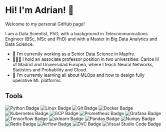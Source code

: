 # Hi! I'm Adrian! 👋

Welcome to my personal GitHub page!

I am a Data Scientist, PhD, with a background in Telecommunications Engineer (BSc, MSc and PhD) and with a Master in Big Data Analytics and Data Science.

- 🔭 I’m currently working as a Senior Data Science in Mapfre.
- 👨🏻‍🏫 I hold an associate professor position in two universities: Carlos III of Madrid and Universidad Europea, where I teach Neural Networks, Statistics and Probability and Cloud.
- 🌱 I’m currently learning all about MLOps and how to design fully operative ML platforms.

## Tools
![Python Badge](https://img.shields.io/badge/-python-3776AB?style=flat-square&logo=python&logoColor=white)
![Linux Badge](https://img.shields.io/badge/-linux-FCC624?style=flat-square&logo=linux&logoColor=white)
![Git Badge](https://img.shields.io/badge/-git-F05032?style=flat-square&logo=git&logoColor=white)
![Docker Badge](https://img.shields.io/badge/-docker-2496ED?style=flat-square&logo=docker&logoColor=white)
![Kubernetes Badge](https://img.shields.io/badge/-kubernetes-blue?style=flat-square&logo=kubernetes&logoColor=white)
![GCP Badge](https://img.shields.io/badge/-GCP-4285F4?style=flat-square&logo=google-cloud&logoColor=white)
![Prometheus Badge](https://img.shields.io/badge/-prometheus-E6522C?style=flat-square&logo=prometheus&logoColor=white)
![Grafana Badge](https://img.shields.io/badge/-grafana-F46800?style=flat-square&logo=grafana&logoColor=white)
![Tensorflow Badge](https://img.shields.io/badge/-tensorflow-FF6F00?style=flat-square&logo=tensorflow&logoColor=white)
![sklearn Badge](https://img.shields.io/badge/-scikit_learn-F7931E?style=flat-square&logo=scikit-learn&logoColor=white)
![Pandas Badge](https://img.shields.io/badge/-pandas-150458?style=flat-square&logo=pandas&logoColor=white)
![Numpy Badge](https://img.shields.io/badge/-numpy-013243?style=flat-square&logo=numpy&logoColor=white)
![Redis Badge](https://img.shields.io/badge/-redis-DC382D?style=flat-square&logo=redis&logoColor=white)
![Airflow Badge](https://img.shields.io/badge/-apache_airflow-017CEE?style=flat-square&logo=apache-airflow&logoColor=white)
![DVC Badge](https://img.shields.io/badge/-dvc-13ADC7?style=flat-square&logo=dvc&logoColor=white)
![Visual Studio Code Badge](https://img.shields.io/badge/-Visual_Studio_Code-007ACC?style=flat-square&logo=visualstudiocode&logoColor=white)

<!-- More icons here: https://simpleicons.org/ -->

<!--
**vega-adrian/vega-adrian** is a ✨ _special_ ✨ repository because its `README.md` (this file) appears on your GitHub profile.

Here are some ideas to get you started:

- 🔭 I’m currently working on ...
- 🌱 I’m currently learning ...
- 👯 I’m looking to collaborate on ...
- 🤔 I’m looking for help with ...
- 💬 Ask me about ...
- 📫 How to reach me: ...
- 😄 Pronouns: ...
- ⚡ Fun fact: ...
-->
